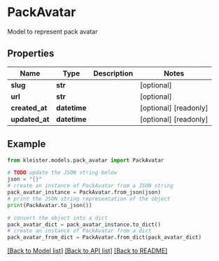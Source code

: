 # PackAvatar

Model to represent pack avatar

## Properties

Name | Type | Description | Notes
------------ | ------------- | ------------- | -------------
**slug** | **str** |  | [optional] 
**url** | **str** |  | [optional] 
**created_at** | **datetime** |  | [optional] [readonly] 
**updated_at** | **datetime** |  | [optional] [readonly] 

## Example

```python
from kleister.models.pack_avatar import PackAvatar

# TODO update the JSON string below
json = "{}"
# create an instance of PackAvatar from a JSON string
pack_avatar_instance = PackAvatar.from_json(json)
# print the JSON string representation of the object
print(PackAvatar.to_json())

# convert the object into a dict
pack_avatar_dict = pack_avatar_instance.to_dict()
# create an instance of PackAvatar from a dict
pack_avatar_from_dict = PackAvatar.from_dict(pack_avatar_dict)
```
[[Back to Model list]](../README.md#documentation-for-models) [[Back to API list]](../README.md#documentation-for-api-endpoints) [[Back to README]](../README.md)


